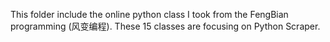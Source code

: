 This folder include the online python class I took from the FengBian programming (风变编程). These 15 classes are focusing on Python Scraper. 
